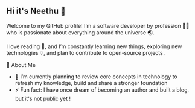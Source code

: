 ## Hi it's Neethu 👋

Welcome to my GitHub profile! I’m a software developer by profession 👩‍💻 who is passionate about everything around the universe 🌏.

I love reading 📖, and I’m constantly learning new things, exploring new technologies 💡, and plan to contribute to open-source projects .

🚀 About Me
- 🌱 I’m currently planning to review core concepts in technology to refresh my knowledge, build and share a stronger foundation
- ⚡ Fun fact: I have once dream of becoming an author and built a blog, but it's not public yet !

  
<!--
**NeethuSU/NeethuSU** is a ✨ _special_ ✨ repository because its `README.md` (this file) appears on your GitHub profile.

Here are some ideas to get you started:

- 🔭 I’m currently working on ...
- 🌱 I’m currently learning ...
- 👯 I’m looking to collaborate on ...
- 🤔 I’m looking for help with ...
- 💬 Ask me about ...
- 📫 How to reach me: ...
- 😄 Pronouns: ...
- ⚡ Fun fact: ...
-->
